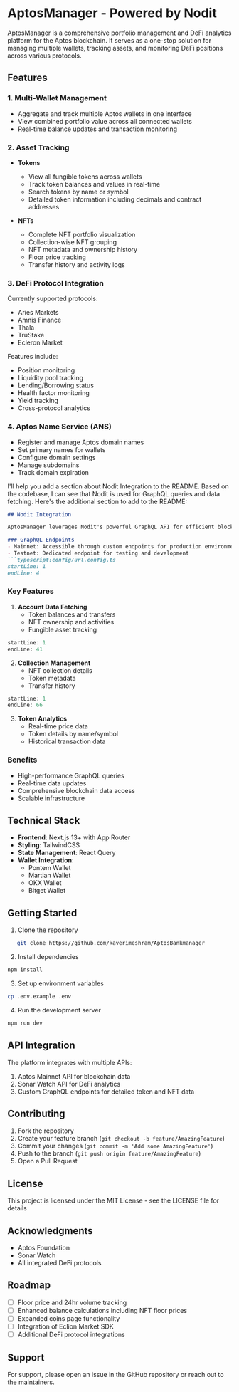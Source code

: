 # AptosManager - Powered by Nodit

AptosManager is a comprehensive portfolio management and DeFi analytics platform for the Aptos blockchain. It serves as a one-stop solution for managing multiple wallets, tracking assets, and monitoring DeFi positions across various protocols.

## Features

### 1. Multi-Wallet Management
- Aggregate and track multiple Aptos wallets in one interface
- View combined portfolio value across all connected wallets
- Real-time balance updates and transaction monitoring

### 2. Asset Tracking
- **Tokens**
  - View all fungible tokens across wallets
  - Track token balances and values in real-time
  - Search tokens by name or symbol
  - Detailed token information including decimals and contract addresses

- **NFTs**
  - Complete NFT portfolio visualization
  - Collection-wise NFT grouping
  - NFT metadata and ownership history
  - Floor price tracking
  - Transfer history and activity logs

### 3. DeFi Protocol Integration

Currently supported protocols:
- Aries Markets
- Amnis Finance
- Thala
- TruStake
- Ecleron Market

Features include:

- Position monitoring
- Liquidity pool tracking
- Lending/Borrowing status
- Health factor monitoring
- Yield tracking
- Cross-protocol analytics


### 4. Aptos Name Service (ANS)
- Register and manage Aptos domain names
- Set primary names for wallets
- Configure domain settings
- Manage subdomains
- Track domain expiration

I'll help you add a section about Nodit Integration to the README. Based on the codebase, I can see that Nodit is used for GraphQL queries and data fetching. Here's the additional section to add to the README:

```markdown
## Nodit Integration

AptosManager leverages Nodit's powerful GraphQL API for efficient blockchain data querying and management. The integration provides:

### GraphQL Endpoints
- Mainnet: Accessible through custom endpoints for production environment
- Testnet: Dedicated endpoint for testing and development
```typescript:config/url.config.ts
startLine: 1
endLine: 4
```

### Key Features
1. **Account Data Fetching**
   - Token balances and transfers
   - NFT ownership and activities
   - Fungible asset tracking
```typescript:app/api/fetchAccountData/route.ts
startLine: 1
endLine: 41
```

2. **Collection Management**
   - NFT collection details
   - Token metadata
   - Transfer history
```typescript:queries/NFTCollections/NFTCollections.query.ts
startLine: 1
endLine: 66
```

3. **Token Analytics**
   - Real-time price data
   - Token details by name/symbol
   - Historical transaction data

### Benefits
- High-performance GraphQL queries
- Real-time data updates
- Comprehensive blockchain data access
- Scalable infrastructure


## Technical Stack

- **Frontend**: Next.js 13+ with App Router
- **Styling**: TailwindCSS
- **State Management**: React Query
- **Wallet Integration**: 
  - Pontem Wallet
  - Martian Wallet
  - OKX Wallet
  - Bitget Wallet

## Getting Started

1. Clone the repository
```bash
   git clone https://github.com/kaverimeshram/AptosBankmanager
```

2. Install dependencies
```bash
npm install
```

3. Set up environment variables
```bash
cp .env.example .env
```

4. Run the development server
```bash
npm run dev
```

## API Integration

The platform integrates with multiple APIs:

1. Aptos Mainnet API for blockchain data
2. Sonar Watch API for DeFi analytics
3. Custom GraphQL endpoints for detailed token and NFT data

## Contributing

1. Fork the repository
2. Create your feature branch (`git checkout -b feature/AmazingFeature`)
3. Commit your changes (`git commit -m 'Add some AmazingFeature'`)
4. Push to the branch (`git push origin feature/AmazingFeature`)
5. Open a Pull Request

## License

This project is licensed under the MIT License - see the LICENSE file for details

## Acknowledgments

- Aptos Foundation
- Sonar Watch
- All integrated DeFi protocols

## Roadmap

- [ ] Floor price and 24hr volume tracking
- [ ] Enhanced balance calculations including NFT floor prices
- [ ] Expanded coins page functionality
- [ ] Integration of Eclion Market SDK
- [ ] Additional DeFi protocol integrations

## Support

For support, please open an issue in the GitHub repository or reach out to the maintainers.
```